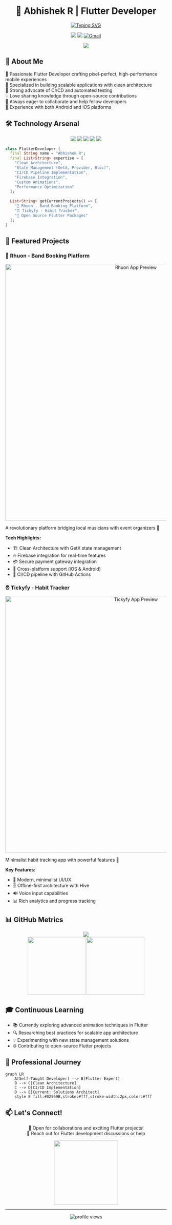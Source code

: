 <div align="center">
  
# 🚀 Abhishek R | Flutter Developer

[![Typing SVG](https://readme-typing-svg.demolab.com?font=Fira+Code&pause=1000&width=435&lines=Flutter+Developer;Mobile+App+Architecture+Expert;UI%2FUX+Enthusiast;Open+Source+Contributor)](https://git.io/typing-svg)

[<img src="https://img.shields.io/badge/LinkedIn-0077B5?style=for-the-badge&logo=linkedin&logoColor=white" />](your-linkedin-url)
[<img src="https://img.shields.io/badge/GitHub-100000?style=for-the-badge&logo=github&logoColor=white" />](your-github-url)
[![Gmail](https://img.shields.io/badge/Gmail-D14836?style=for-the-badge&logo=gmail&logoColor=white)](mailto:your.email@gmail.com)

</div>

<div align="center">
  <img src="https://github-profile-trophy.vercel.app/?username=your-username&theme=darkhub&no-frame=true&no-bg=true&margin-w=4" />
</div>

## 💫 About Me

🎯 Passionate Flutter Developer crafting pixel-perfect, high-performance mobile experiences  
🔭 Specialized in building scalable applications with clean architecture  
🌟 Strong advocate of CI/CD and automated testing  
💡 Love sharing knowledge through open-source contributions  
🤝 Always eager to collaborate and help fellow developers  
📱 Experience with both Android and iOS platforms  

## 🛠️ Technology Arsenal

<div align="center">

<img src="https://img.shields.io/badge/Flutter-02569B?style=for-the-badge&logo=flutter&logoColor=white" /> <img src="https://img.shields.io/badge/Dart-0175C2?style=for-the-badge&logo=dart&logoColor=white" /> <img src="https://img.shields.io/badge/Firebase-FFCA28?style=for-the-badge&logo=firebase&logoColor=black" /> <img src="https://img.shields.io/badge/Git-F05032?style=for-the-badge&logo=git&logoColor=white" /> <img src="https://img.shields.io/badge/GitHub_Actions-2088FF?style=for-the-badge&logo=github-actions&logoColor=white" />

</div>

```dart
class FlutterDeveloper {
  final String name = "Abhishek R";
  final List<String> expertise = [
    "Clean Architecture",
    "State Management (GetX, Provider, Bloc)",
    "CI/CD Pipeline Implementation",
    "Firebase Integration",
    "Custom Animations",
    "Performance Optimization"
  ];
  
  List<String> getCurrentProjects() => [
    "🎸 Rhuon - Band Booking Platform",
    "⏰ Tickyfy - Habit Tracker",
    "📱 Open Source Flutter Packages"
  ];
}
```

## 🎯 Featured Projects

### 🎸 Rhuon - Band Booking Platform
<div align="center">
  <img src="https://raw.githubusercontent.com/your-username/your-repo/main/rhuon_preview.png" alt="Rhuon App Preview" width="800"/>
</div>

A revolutionary platform bridging local musicians with event organizers 🌟

**Tech Highlights:**
- 🏗️ Clean Architecture with GetX state management
- 🔥 Firebase integration for real-time features
- 💳 Secure payment gateway integration
- 📱 Cross-platform support (iOS & Android)
- 🚀 CI/CD pipeline with GitHub Actions

### ⏰ Tickyfy - Habit Tracker
<div align="center">
  <img src="https://raw.githubusercontent.com/your-username/your-repo/main/tickyfy_preview.png" alt="Tickyfy App Preview" width="800"/>
</div>

Minimalist habit tracking app with powerful features 🎯

**Key Features:**
- 🎨 Modern, minimalist UI/UX
- 🗄️ Offline-first architecture with Hive
- 🔊 Voice input capabilities
- 📊 Rich analytics and progress tracking

## 📊 GitHub Metrics

<div align="center">
  <img src="https://github-readme-streak-stats.herokuapp.com/?user=your-username&theme=tokyonight" />
</div>

<div align="center">
  <img height="180em" src="https://github-readme-stats.vercel.app/api?username=your-username&show_icons=true&theme=tokyonight&include_all_commits=true&count_private=true"/>
  <img height="180em" src="https://github-readme-stats.vercel.app/api/top-langs/?username=your-username&layout=compact&langs_count=7&theme=tokyonight"/>
</div>

## 🎓 Continuous Learning

- 📚 Currently exploring advanced animation techniques in Flutter
- 🔍 Researching best practices for scalable app architecture
- 💡 Experimenting with new state management solutions
- 🌐 Contributing to open-source Flutter projects

## 💼 Professional Journey

```mermaid
graph LR
    A[Self-Taught Developer] --> B[Flutter Expert]
    B --> C[Clean Architecture]
    C --> D[CI/CD Implementation]
    D --> E[Current: Solutions Architect]
    style E fill:#02569B,stroke:#fff,stroke-width:2px,color:#fff
```

## 📫 Let's Connect!

<div align="center">
  
💬 Open for collaborations and exciting Flutter projects!  
📧 Reach out for Flutter development discussions or help
  
<img src="https://raw.githubusercontent.com/your-username/your-repo/main/flutter_wave.gif" width="200"/>

</div>

---

<div align="center">
  <img src="https://komarev.com/ghpvc/?username=your-username&label=Profile%20views&color=0e75b6&style=flat" alt="profile views" />
</div>
